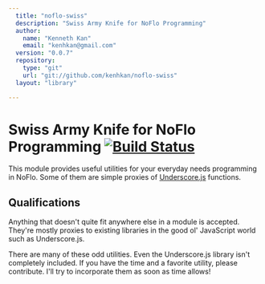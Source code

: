 ```yaml
---
  title: "noflo-swiss"
  description: "Swiss Army Knife for NoFlo Programming"
  author: 
    name: "Kenneth Kan"
    email: "kenhkan@gmail.com"
  version: "0.0.7"
  repository: 
    type: "git"
    url: "git://github.com/kenhkan/noflo-swiss"
  layout: "library"

---
```

Swiss Army Knife for NoFlo Programming [![Build Status](https://secure.travis-ci.org/kenhkan/noflo-swiss.png?branch=master)](https://travis-ci.org/kenhkan/noflo-swiss)
===============================

This module provides useful utilities for your everyday needs
programming in NoFlo. Some of them are simple proxies of
[Underscore.js](http://underscorejs.org/) functions.


Qualifications
------------------------------

Anything that doesn't quite fit anywhere else in a module is accepted.
They're mostly proxies to existing libraries in the good ol' JavaScript
world such as Underscore.js.

There are many of these odd utilities. Even the Underscore.js library
isn't completely included. If you have the time and a favorite utility,
please contribute. I'll try to incorporate them as soon as time allows!
